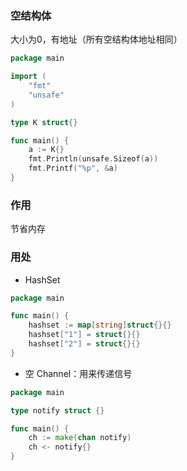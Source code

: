 ### 空结构体

大小为0，有地址（所有空结构体地址相同）

```go
package main

import (
	"fmt"
	"unsafe"
)

type K struct{}

func main() {
	a := K{}
	fmt.Println(unsafe.Sizeof(a))
	fmt.Printf("%p", &a)
}
```


### 作用

节省内存


###  用处

* HashSet

```go
package main

func main() {
	hashset := map[string]struct{}{}
    hashset["1"] = struct{}{}
    hashset["2"] = struct{}{}
}
```

* 空 Channel：用来传递信号

```go
package main

type notify struct {}

func main() {
    ch := make(chan notify)
    ch <- notify{}
}
```
